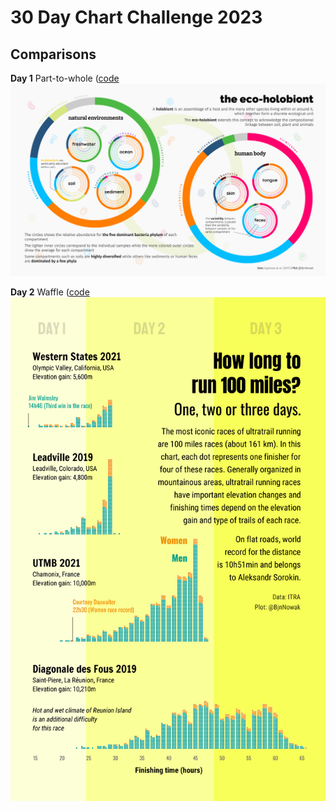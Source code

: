 # 30 Day Chart Challenge 2023

## Comparisons

**Day 1** Part-to-whole ([code](https://github.com/BjnNowak/TidyTuesday/blob/main/SC_Microbiome.R)
![Day 1 Part-to-whole](fig/day1.png)

**Day 2** Waffle ([code](https://github.com/BjnNowak/TidyTuesday/blob/main/SC_Ultra_Distribution.R)
![Day 1 Part-to-whole](fig/day2.png)
